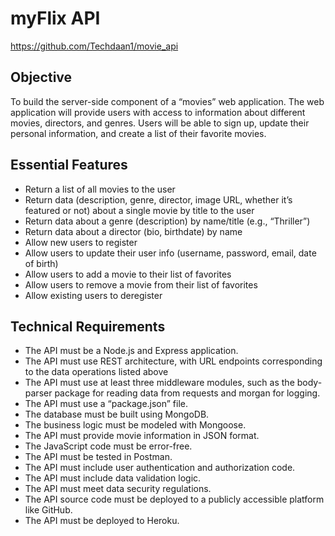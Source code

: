 # myFlix API
https://github.com/Techdaan1/movie_api

## Objective
To build the server-side component of a “movies” web application. The web
application will provide users with access to information about different
movies, directors, and genres. Users will be able to sign up, update their
personal information, and create a list of their favorite movies.

## Essential Features
* Return a list of all movies to the user
* Return data (description, genre, director, image URL, whether it’s featured or not) about a single movie by title to the user
* Return data about a genre (description) by name/title (e.g., “Thriller”)
* Return data about a director (bio, birthdate) by name
* Allow new users to register
* Allow users to update their user info (username, password, email, date of birth)
* Allow users to add a movie to their list of favorites
* Allow users to remove a movie from their list of favorites
* Allow existing users to deregister

## Technical Requirements
* The API must be a Node.js and Express application.
* The API must use REST architecture, with URL endpoints corresponding to the data operations listed above
* The API must use at least three middleware modules, such as the body-parser package for reading data from requests and morgan for logging.
* The API must use a “package.json” file.
* The database must be built using MongoDB.
* The business logic must be modeled with Mongoose.
* The API must provide movie information in JSON format.
* The JavaScript code must be error-free.
* The API must be tested in Postman.
* The API must include user authentication and authorization code.
* The API must include data validation logic.
* The API must meet data security regulations.
* The API source code must be deployed to a publicly accessible platform like GitHub.
* The API must be deployed to Heroku.
